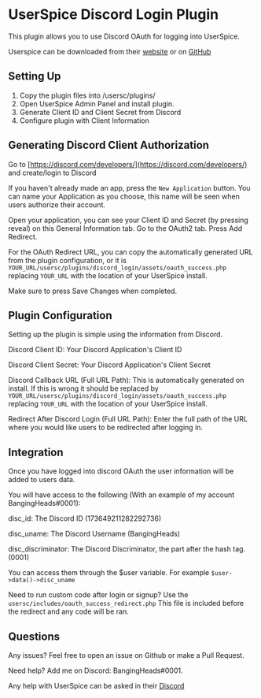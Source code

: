 # UserSpice Discord Login Plugin

This plugin allows you to use Discord OAuth for logging into UserSpice.

Userspice can be downloaded from their [website](https://userspice.com/) or on [GitHub](https://github.com/mudmin/UserSpice5)

## Setting Up

1. Copy the plugin files into /usersc/plugins/
2. Open UserSpice Admin Panel and install plugin.
3. Generate Client ID and Client Secret from Discord
4. Configure plugin with Client Information

## Generating Discord Client Authorization

Go to [https://discord.com/developers/](https://discord.com/developers/) and create/login to Discord

If you haven't already made an app, press the `New Application` button. You can name your Application as you choose, this name will be seen when users authorize their account.

Open your application, you can see your Client ID and Secret (by pressing reveal) on this General Information tab. Go to the OAuth2 tab. Press Add Redirect.

For the OAuth Redirect URL, you can copy the automatically generated URL from the plugin configuration, or it is `YOUR_URL/usersc/plugins/discord_login/assets/oauth_success.php` replacing `YOUR_URL` with the location of your UserSpice install.

Make sure to press Save Changes when completed.

## Plugin Configuration

Setting up the plugin is simple using the information from Discord.

Discord Client ID: Your Discord Application's Client ID

Discord Client Secret: Your Discord Application's Client Secret

Discord Callback URL (Full URL Path): This is automatically generated on install. If this is wrong it should be replaced by `YOUR_URL/usersc/plugins/discord_login/assets/oauth_success.php` replacing `YOUR_URL` with the location of your UserSpice install.

Redirect After Discord Login (Full URL Path): Enter the full path of the URL where you would like users to be redirected after logging in.

## Integration

Once you have logged into discord OAuth the user information will be added to users data.

You will have access to the following (With an example of my account BangingHeads#0001):

disc_id: The Discord ID (173649211282292736)

disc_uname: The Discord Username (BangingHeads)

disc_discriminator: The Discord Discriminator, the part after the hash tag. (0001)

You can access them through the \$user variable. For example `$user->data()->disc_uname`

Need to run custom code after login or signup? Use the `usersc/includes/oauth_success_redirect.php` This file is included before the redirect and any code will be ran.

## Questions

Any issues? Feel free to open an issue on Github or make a Pull Request.

Need help? Add me on Discord: BangingHeads#0001.

Any help with UserSpice can be asked in their [Discord](https://discord.gg/j25FeHu)
